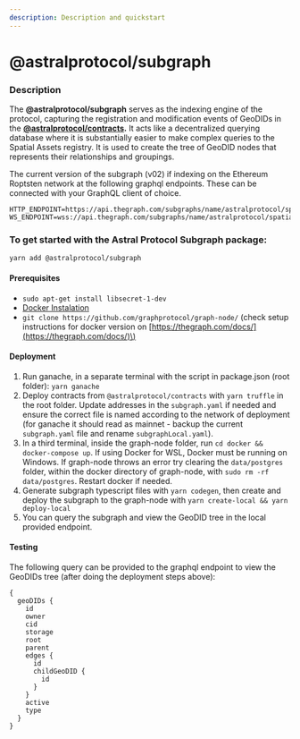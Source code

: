 ```yaml
---
description: Description and quickstart
---
```


# @astralprotocol/subgraph

### **Description**

The **@astralprotocol/subgraph** serves as the indexing engine of the protocol, capturing the registration and modification events of GeoDIDs in the [**@astralprotocol/contracts**](docs/)**.** It acts like a decentralized querying database where it is substantially easier to make complex queries to the Spatial Assets registry. It is used to create the tree of GeoDID nodes that represents their relationships and groupings.

The current version of the subgraph \(v02\)  if indexing on the Ethereum Roptsten network at the following graphql endpoints. These can be connected with your GraphQL client of choice.

```text
HTTP_ENDPOINT=https://api.thegraph.com/subgraphs/name/astralprotocol/spatialassetsv02
WS_ENDPOINT=wss://api.thegraph.com/subgraphs/name/astralprotocol/spatialassetsv02
```

### **To get started with the Astral Protocol Subgraph package:**

`yarn add @astralprotocol/subgraph`

#### Prerequisites

* `sudo apt-get install libsecret-1-dev`
* [Docker Instalation](https://docs.docker.com/install/linux/docker-ce/debian/)
* `git clone https://github.com/graphprotocol/graph-node/` \(check setup instructions for docker version  on [https://thegraph.com/docs/](https://thegraph.com/docs/)\)

#### Deployment

1. Run ganache, in a separate terminal with the script in package.json \(root folder\): `yarn ganache`
2. Deploy contracts from  `@astralprotocol/contracts` with `yarn truffle` in the root folder. Update addresses in the `subgraph.yaml` if needed and ensure the correct file is named according to the network of deployment \(for ganache it should read as mainnet - backup the current `subgraph.yaml` file and rename `subgraphLocal.yaml`\).
3. In a third terminal, inside the graph-node folder, run `cd docker && docker-compose up`. If using Docker for WSL, Docker must be running on Windows. If graph-node throws an error try clearing the `data/postgres` folder, within the docker directory of graph-node, with `sudo rm -rf data/postgres`. Restart docker if needed.
4. Generate subgraph typescript files with `yarn codegen`, then create and deploy the subgraph to the graph-node with `yarn create-local && yarn deploy-local`
5. You can query the subgraph and view the GeoDID tree in the local provided endpoint.

#### Testing

The following query can be provided to the graphql endpoint to view the GeoDIDs tree \(after doing the deployment steps above\):

```text
{
  geoDIDs {
    id
    owner
    cid
    storage
    root
    parent
    edges {
      id
      childGeoDID {
        id
      }
    }
    active
    type
  }
}
```

